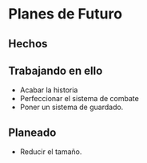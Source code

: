 # Planes de Futuro

## Hechos

## Trabajando en ello

* Acabar la historia
* Perfeccionar el sistema de combate
* Poner un sistema de guardado.

## Planeado

* Reducir el tamaño.
